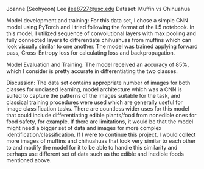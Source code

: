 Joanne (Seohyeon) Lee
jlee8727@usc.edu
Dataset: Muffin vs Chihuahua

Model development and training: For this data set, I chose a simple CNN model using PyTorch and I tried following the format of the L5 notebook. In this model, I utilized sequence of convolutional layers with max pooling and fully connected layers to differentiate chihuahuas from muffins which can look visually similar to one another. The model was trained applying forward pass, Cross-Entropy loss for calculating loss and backpropagation.

Model Evaluation and Training: The model received an accuracy of 85%, which I consider is pretty accurate in differentiating the two classes.

Discussion: The data set contains appropriate number of images for both classes for unciased learning, model architecture which was a CNN is suited to capture the patterns of the images suitable for the task, and classical training procedures were used which are generally useful for image classification tasks.
There are countless wider uses for this model that could include differentiating edible plants/food from nonedible ones for food safety, for example. If there are limitations, it would be that the model might need a bigger set of data and images for more complex identification/classification.
If I were to continue this project, I would collect more images of muffins and chihuahuas that look very similar to each other to and modify the model for it to be able to handle this similarity and perhaps use different set of data such as the edible and inedible foods mentioned above.